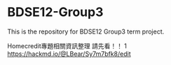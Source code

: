 # BDSE12-Group3
This is the repository for BDSE12 Group3 term project.

Homecredit專題相關資訊整理 請先看！！
1
https://hackmd.io/@LBear/Sy7m7bfk8/edit
